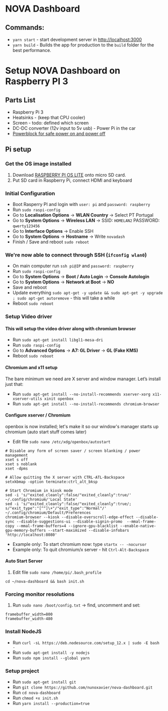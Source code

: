 # NOVA Dashboard

## Commands:

- `yarn start` - start development server in [http://localhost:3000](http://localhost:3000)
- `yarn build` - Builds the app for production to the `build` folder for the best performance.


# Setup NOVA Dashboard on Raspberry PI 3

## Parts List

- Raspberry Pi 3
- Heatsinks - (keep that CPU cooler)
- Screen - todo: defined which screen
- DC-DC converter (12v input to 5v usb) - Power Pi in the car
- [Powerblock for safe power on and power off](http://powerblock.petrockblock.com/)


## Pi setup

### Get the OS image installed
1. Download [RASPBERRY PI OS LITE](https://www.raspberrypi.org/downloads/) onto micro SD card.
2. Put SD card in Raspberry Pi, connect HDMI and keyboard

### Initial Configuration

- Boot Rasperry PI and login with `user: pi` and `password: raspberry`
- Run `sudo raspi-config`
- Go to **Localisation Options** -> **WLAN Country** -> Select PT Portugal
- Go to **System Options** -> **Wireless LAN** -> SSID: `HOMELAN2` PASSWORD: `qwerty123456`
- Go to **Interface Options** -> Enable SSH
- Go to **System Options** -> **Hostname** -> Write `novadash`
- Finish / Save and reboot `sudo reboot`

### We're now able to connect through SSH (`ifconfig wlan0`)

- On main computer run `ssh pi@IP` and `password: raspberry`
- Run `sudo raspi-config`
- Go to **System Options** -> **Boot / Auto Login** -> **Console Autologin**
- Go to **System Options** -> **Network at Boot** -> **NO**
- Save and reboot
- Update everything `sudo apt-get -y update && sudo apt-get -y upgrade ; sudo apt-get autoremove` - this will take a while
- Reboot `sudo reboot`

### Setup Video driver

#### This will setup the video driver along with chromium browser

- Run `sudo apt-get install libgl1-mesa-dri`
- Run `sudo raspi-config`
- Go to **Advanced Options** -> **A7: GL Driver** -> **GL (Fake KMS)**
- Reboot `sudo reboot`

#### Chromium and x11 setup

The bare minimum we need are X server and window manager. Let’s install just that:

- Run `sudo apt-get install --no-install-recommends xserver-xorg x11-xserver-utils xinit openbox`
- Run `sudo apt-get install --no-install-recommends chromium-browser`

#### Configure xserver / Chromium

openbox is now installed; let's make it so our window's manager starts up chromium (auto start stuff comes later)

- Edit file `sudo nano /etc/xdg/openbox/autostart`
```
# Disable any form of screen saver / screen blanking / power management
xset s off
xset s noblank
xset -dpms

# Allow quitting the X server with CTRL-ATL-Backspace
setxkbmap -option terminate:ctrl_alt_bksp

# Start Chromium in kiosk mode
sed -i 's/"exited_cleanly":false/"exited_cleanly":true/' ~/.config/chromium/'Local State'
sed -i 's/"exited_cleanly":false/"exited_cleanly":true/; s/"exit_type":"[^"]\+"/"exit_type":"Normal"/' ~/.config/chromium/Default/Preferences
chromium-browser --kiosk --disable-overscroll-edge-effect --disable-sync --disable-suggestions-ui --disable-signin-promo  --mmal-frame-copy --mmal-frame-buffers=4 --ignore-gpu-blacklist --enable-native-gpu-memory-buffers --start-maximized --disable-infobars 'http://localhost:8080'
```

- Example only: To start chromium now: type  `startx -- -nocursor`
- Example only: To quit chromium/x server - hit `Ctrl-Alt-Backspace`

#### Auto Start Server

1. Edit file `sudo nano /home/pi/.bash_profile`
```
cd ~/nova-dashboard && bash init.sh
```

### Forcing monitor resolutions

1. Run `sudo nano /boot/config.txt` -> find, uncomment and set:
```
framebuffer_width=800
framebuffer_width-480
```

### Install NodeJS

- Run `curl -sL https://deb.nodesource.com/setup_12.x | sudo -E bash -`
- Run `sudo apt-get install -y nodejs`
- Run `sudo npm install --global yarn`

### Setup project

- Run `sudo apt-get install git`
- Run `git clone https://github.com/nunoxavier/nova-dashboard.git`
- Run `cd nova-dashboard`
- Run `chmod +x init.sh`
- Run `yarn install --production=true`
